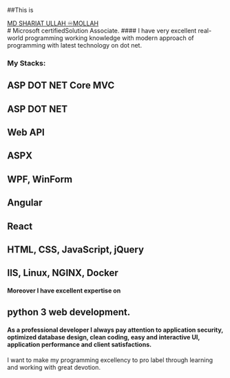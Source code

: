 ##This is 
<div class="badge-base LI-profile-badge" data-locale="en_US" data-size="medium" data-theme="dark" data-type="HORIZONTAL" data-vanity="md-shariat-ullah-♾️mollah-53010518b" data-version="v1"><a class="badge-base__link LI-simple-link" href="https://bd.linkedin.com/in/md-shariat-ullah-%E2%99%BE%EF%B8%8Fmollah-53010518b?trk=profile-badge">MD SHARIAT ULLAH ♾️MOLLAH</a></div>
# Microsoft certifiedSolution Associate.
#### I have very excellent real-world programming working knowledge with modern approach of programming with latest technology on dot net. 

### My Stacks:
  ## ASP DOT NET Core MVC
  ## ASP DOT NET
  ## Web API
  ## ASPX
  ## WPF, WinForm
  ## Angular
  ## React
  ## HTML, CSS, JavaScript, jQuery
  ## IIS, Linux, NGINX, Docker

#### Moreover I have excellent expertise on 
## python 3 web development.
#### As a professional developer I always pay attention to application security, optimized database design, clean coding, easy and interactive UI, application performance and client satisfactions.
I want to make my programming excellency to pro label through learning and working with great devotion.




              
